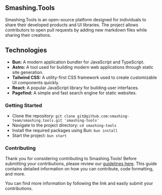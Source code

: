## **Smashing.Tools**

Smashing.Tools is an open-source platform designed for individuals to share their developed products and UI libraries. The project allows contributors to open pull requests by adding new markdown files while sharing their creations.

## **Technologies**

- **Bun:** A modern application bundler for JavaScript and TypeScript.
- **Astro:** A tool used for building modern web applications through static site generation.
- **Tailwind CSS:** A utility-first CSS framework used to create customizable UI components quickly.
- **React:** A popular JavaScript library for building user interfaces.
- **Pagefind:** A simple and fast search engine for static websites.

### **Getting Started**

- Clone the repository: `git clone git@github.com:smashing-team/smashing.tools.git 'smashing-tools'`
- Navigate to the project directory: `cd smashing-tools`
- Install the required packages using Bun: `bun install`
- Start the project: `bun start`

### **Contributing**

Thank you for considering contributing to Smashing.Tools! Before submitting your contributions, please review our [guidelines here](https://github.com/smashing-team/smashing.tools/blob/main/README.md). This guide contains detailed information on how you can contribute, code formatting, and more.

You can find more information by following the link and easily submit your contributions.